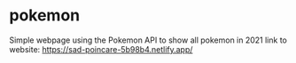# pokemon
Simple webpage using the Pokemon API to show all pokemon in 2021
link to website: https://sad-poincare-5b98b4.netlify.app/
